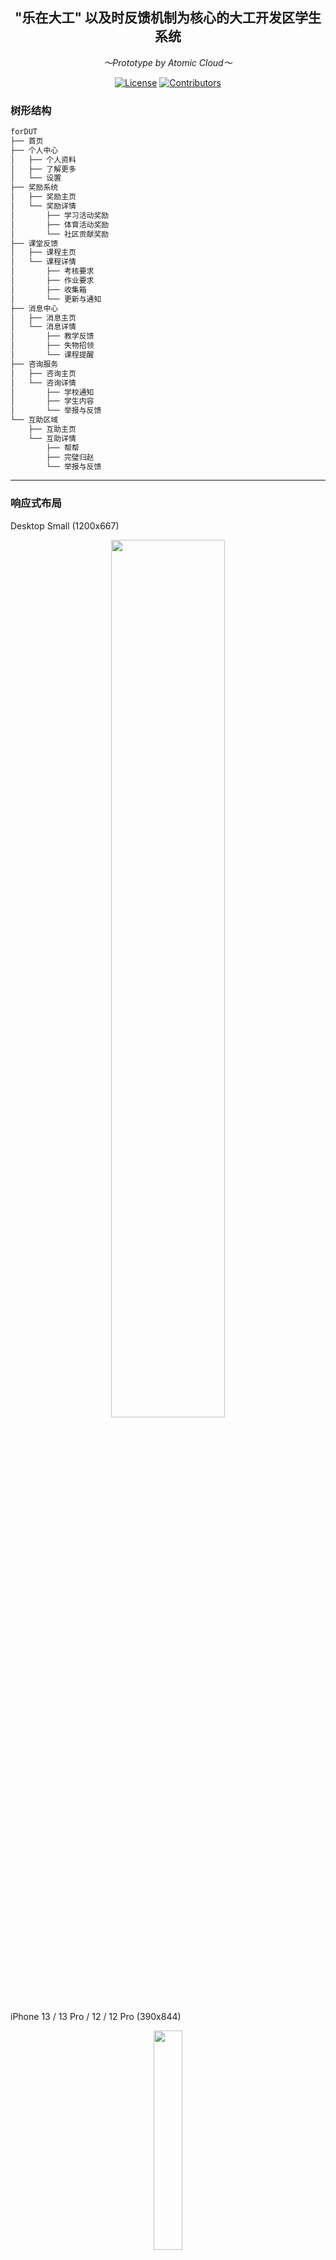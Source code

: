 <div align='center'>

## "乐在大工" 以及时反馈机制为核心的大工开发区学生系统

*～Prototype by Atomic Cloud～*

[![License](https://img.shields.io/github/license/Arctica17/forDUT?label=License&style=flat&color=7e57c2)](./LICENSE)
[![Contributors](https://img.shields.io/github/contributors/Arctica17/forDUT?label=Contributors&style=flat&color=1e88e5)](https://github.com/Arctica17/zxlnn/graphs/contributors)

</div>

### 树形结构

```sh
forDUT
├── 首页
├── 个人中心
│   ├── 个人资料
│   ├── 了解更多
│   └── 设置
├── 奖励系统
│   ├── 奖励主页
│   └── 奖励详情
│       ├── 学习活动奖励
│       ├── 体育活动奖励
│       └── 社区贡献奖励
├── 课堂反馈
│   ├── 课程主页
│   └── 课程详情
│       ├── 考核要求
│       ├── 作业要求
│       ├── 收集箱
│       └── 更新与通知
├── 消息中心
│   ├── 消息主页
│   └── 消息详情
│       ├── 教学反馈
│       ├── 失物招领
│       └── 课程提醒
├── 咨询服务
│   ├── 咨询主页
│   └── 咨询详情
│       ├── 学校通知
│       ├── 学生内容
│       └── 举报与反馈
└── 互助区域
    ├── 互助主页
    └── 互助详情
        ├── 帮帮
        ├── 完璧归赵
        └── 举报与反馈

```

---

### 响应式布局

Desktop Small (1200x667)

<div align='center'>

<img src="https://github.com/Arctica17/forDUT/assets/95011950/1d4a247b-2ae1-411d-a793-037594aff6c9" width=60%>

</div>

iPhone 13 / 13 Pro / 12 / 12 Pro (390x844)

<div align='center'>

<img src="https://github.com/Arctica17/forDUT/assets/95011950/50e538a1-610f-4114-98a1-22328bf933c6" width=30%>

</div>

---

### 注意

- 系统内所有的数据都来自于i大工。

- 注意隐私问题。

---

### 奖励系统

- 在图书馆、体育馆一定时长有一定奖励反馈。

- 经常去一个食堂窗口有一定奖励。

- 体育打卡有奖励。

- 拾金不昧，还给丢失者有一定奖励。

- 在学生内容模块发布内容，得到点赞和认同多的有一定奖励。

- 在帮在大工中帮助他人者，除了有偿的奖励，平台也有虚拟奖励。

---

### 课堂反馈系统

- 每一个课堂有一个标准化的主页，里面有详细的考核要求、作业要求、每日固定接受反馈时间等等，学生可以提出反馈和问题在收集箱中，每天老师会指定系统随机抽取反馈并查看，以更新主页或通知同学的方式进行回复。

---

### 消息系统

- 老师查看了反馈会通知相关学生。

- 在自己丢了东西后，有其他同学捡到同类型的物品的会进行通知。
 
- 自己的课快开始的时候会进行通知，并指明在哪个教室。

### 咨询系统

- 在“通知”大模块中，可以将学校通知咨询分成多个模块，方便查看（也可以加入个性化推荐）。

- 也允许在“学生”大模块中，学生博主能发送学习、游玩、活动等一系列内容，可以个性化推送给学生。

- 加入举报机制，抵制不良内容。

---

### 互助系统

- 在“帮帮”模块中，求助者发送需要帮忙的内容，想兼职赚外快的同学可以点击“我要帮忙”内容，查看附近的帮忙路线和帮忙类型，有顺路的可以“确定帮忙”之后查看详细信息。

- 在“完璧归赵”模块中。丢东西的同学可以提供类型和描述，捡到东西的同学可以在下面点击“我已捡到”私下确认。

- 加入举报机制，抵制不良内容。



